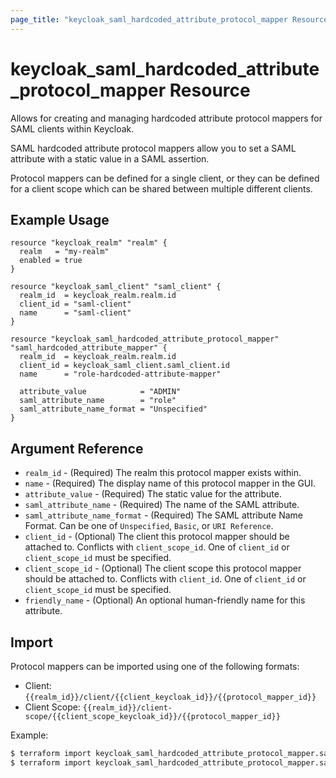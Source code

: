```yaml
---
page_title: "keycloak_saml_hardcoded_attribute_protocol_mapper Resource"
---
```


# keycloak\_saml\_hardcoded\_attribute\_protocol\_mapper Resource

Allows for creating and managing hardcoded attribute protocol mappers for SAML clients within Keycloak.

SAML hardcoded attribute protocol mappers allow you to set a SAML attribute with a static value in a SAML assertion.

Protocol mappers can be defined for a single client, or they can be defined for a client scope which can be shared between
multiple different clients.

## Example Usage

```hcl
resource "keycloak_realm" "realm" {
  realm   = "my-realm"
  enabled = true
}

resource "keycloak_saml_client" "saml_client" {
  realm_id  = keycloak_realm.realm.id
  client_id = "saml-client"
  name      = "saml-client"
}

resource "keycloak_saml_hardcoded_attribute_protocol_mapper" "saml_hardcoded_attribute_mapper" {
  realm_id  = keycloak_realm.realm.id
  client_id = keycloak_saml_client.saml_client.id
  name      = "role-hardcoded-attribute-mapper"

  attribute_value            = "ADMIN"
  saml_attribute_name        = "role"
  saml_attribute_name_format = "Unspecified"
}
```

## Argument Reference

- `realm_id` - (Required) The realm this protocol mapper exists within.
- `name` - (Required) The display name of this protocol mapper in the GUI.
- `attribute_value` - (Required) The static value for the attribute.
- `saml_attribute_name` - (Required) The name of the SAML attribute.
- `saml_attribute_name_format` - (Required) The SAML attribute Name Format. Can be one of `Unspecified`, `Basic`, or `URI Reference`.
- `client_id` - (Optional) The client this protocol mapper should be attached to. Conflicts with `client_scope_id`. One of `client_id` or `client_scope_id` must be specified.
- `client_scope_id` - (Optional) The client scope this protocol mapper should be attached to. Conflicts with `client_id`. One of `client_id` or `client_scope_id` must be specified.
- `friendly_name` - (Optional) An optional human-friendly name for this attribute.

## Import

Protocol mappers can be imported using one of the following formats:
- Client: `{{realm_id}}/client/{{client_keycloak_id}}/{{protocol_mapper_id}}`
- Client Scope: `{{realm_id}}/client-scope/{{client_scope_keycloak_id}}/{{protocol_mapper_id}}`

Example:

```bash
$ terraform import keycloak_saml_hardcoded_attribute_protocol_mapper.saml_hardcoded_attribute_mapper my-realm/client/a7202154-8793-4656-b655-1dd18c181e14/71602afa-f7d1-4788-8c49-ef8fd00af0f4
$ terraform import keycloak_saml_hardcoded_attribute_protocol_mapper.saml_hardcoded_attribute_mapper my-realm/client-scope/b799ea7e-73ee-4a73-990a-1eafebe8e20a/71602afa-f7d1-4788-8c49-ef8fd00af0f4
```
